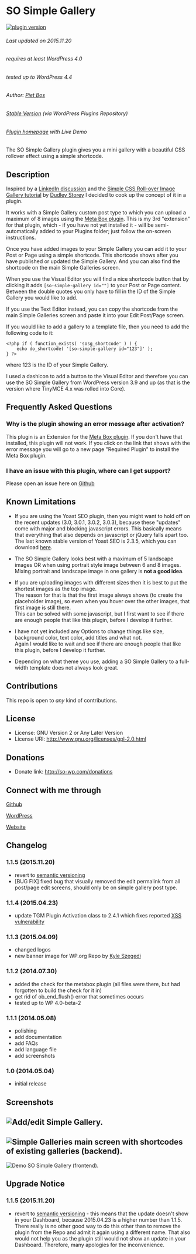 # SO Simple Gallery

[![plugin version](https://img.shields.io/wordpress/plugin/v/so-simple-gallery.svg)](https://wordpress.org/plugins/so-simple-gallery)

###### Last updated on 2015.11.20
###### requires at least WordPress 4.0
###### tested up to WordPress 4.4
###### Author: [Piet Bos](https://github.com/senlin)
###### [Stable Version](http://wordpress.org/plugins/so-simple-gallery) (via WordPress Plugins Repository)
###### [Plugin homepage](http://so-wp.com/?p=115) with Live Demo

The SO Simple Gallery plugin gives you a mini gallery with a beautiful CSS rollover effect using a simple shortcode.

## Description

Inspired by a [LinkedIn discussion](https://www.linkedin.com/groupItem?view=&gid=154024&type=member&item=5867588708181516289) and the [Simple CSS Roll-over Image Gallery tutorial](http://demosthenes.info/blog/58/CSS-and-Images-Simple-Roll-over-Image-Gallery) by [Dudley Storey](http://github.com/dudleystorey) I decided to cook up the concept of it in a plugin.

It works with a Simple Gallery custom post type to which you can upload a maximum of 8 images using the [Meta Box plugin](http://wordpress.org/plugins/meta-box/). This is my 3rd "extension" for that plugin, which - if you have not yet installed it - will be semi-automatically added to your Plugins folder; just follow the on-screen instructions.

Once you have added images to your Simple Gallery you can add it to your Post or Page using a simple shortcode. This shortcode shows after you have published or updated the Simple Gallery. And you can also find the shortcode on the main Simple Galleries screen.

When you use the Visual Editor you will find a nice shortcode button that by clicking it adds `[so-simple-gallery id=""]` to your Post or Page content. Between the double quotes you only have to fill in the ID of the Simple Gallery you would like to add.

If you use the Text Editor instead, you can copy the shortcode from the main Simple Galleries screen and paste it into your Edit Post/Page screen.

If you would like to add a gallery to a template file, then you need to add the following code to it:

```
<?php if ( function_exists( 'sosg_shortcode' ) ) {
	echo do_shortcode( '[so-simple-gallery id="123"]' );
} ?>
```
where 123 is the ID of your Simple Gallery. 

I used a dashicon to add a button to the Visual Editor and therefore you can use the SO Simple Gallery from WordPress version 3.9 and up (as that is the version where TinyMCE 4.x was rolled into Core).

## Frequently Asked Questions

### Why is the plugin showing an error message after activation?

This plugin is an Extension for the [Meta Box plugin](http://wordpress.org/plugins/meta-box/). If you don't have that installed, this plugin will not work. If you click on the link that shows with the error message you will go to a new page "Required Plugin" to install the Meta Box plugin.

### I have an issue with this plugin, where can I get support?

Please open an issue here on [Github](https://github.com/senlin/so-simple-gallery/issues)

## Known Limitations

* If you are using the Yoast SEO plugin, then you might want to hold off on the recent updates (3.0, 3.0.1, 3.0.2, 3.0.3), because these "updates" come with major and blocking javascript errors. This basically means that everything that also depends on javascript or jQuery falls apart too. The last known stable version of Yoast SEO is 2.3.5, which you can download [here](https://downloads.wordpress.org/plugin/wordpress-seo.2.3.5.zip).

* The SO Simple Gallery looks best with a maximum of 5 landscape images OR when using portrait style image between 6 and 8 images.<br />Mixing portrait and landscape image in one gallery is <strong>not a good idea</strong>.

* If you are uploading images with different sizes then it is best to put the shortest images as the top image.<br />The reason for that is that the first image always shows (to create the placeholder image), so even when you hover over the other images, that first image is still there.<br />This can be solved with some javascript, but I first want to see if there are enough people that like this plugin, before I develop it further.

* I have not yet included any Options to change things like size, background color, text color, add titles and what not.<br />Again I would like to wait and see if there are enough people that like this plugin, before I develop it further.

* Depending on what theme you use, adding a SO Simple Gallery to a full-width template does not always look great.

## Contributions

This repo is open to _any_ kind of contributions.

## License

* License: GNU Version 2 or Any Later Version
* License URI: http://www.gnu.org/licenses/gpl-2.0.html

## Donations

* Donate link: http://so-wp.com/donations

## Connect with me through

[Github](https://github.com/senlin) 

[WordPress](http://profiles.wordpress.org/senlin/) 

[Website](http://senlinonline.com)

## Changelog

### 1.1.5 (2015.11.20)

* revert to [semantic versioning](http://semver.org/)
* [BUG FIX] fixed bug that visually removed the edit permalink from all post/page edit screens, should only be on simple gallery post type.

### 1.1.4 (2015.04.23)

* update TGM Plugin Activation class to 2.4.1 which fixes reported [XSS vulnerability](http://wptavern.com/xss-vulnerability-what-to-do-if-you-buy-or-sell-items-on-themeforest-and-codecanyon) 

### 1.1.3 (2015.04.09)

* changed logos
* new banner image for WP.org Repo by [Kyle Szegedi](https://unsplash.com/kyleszegedi)

### 1.1.2 (2014.07.30)

* added the check for the metabox plugin (all files were there, but had forgotten to build the check for it in)
* get rid of ob_end_flush() error that sometimes occurs
* tested up to WP 4.0-beta-2

### 1.1.1 (2014.05.08)

* polishing
* add documentation
* add FAQs
* add language file
* add screenshots

### 1.0 (2014.05.04)

* initial release

## Screenshots

![Add/edit Simple Gallery.](assets/screenshot-1.png "Backend")
---
![Simple Galleries main screen with shortcodes of existing galleries (backend).](assets/screenshot-2.png "Backend")
---
![Demo SO Simple Gallery (frontend).](assets/screenshot-3.png "Output Frontend")

## Upgrade Notice

### 1.1.5 (2015.11.20)

* revert to [semantic versioning](http://semver.org/) - this means that the update doesn't show in your Dashboard, because 2015.04.23 is a higher number than 1.1.5. There really is no other good way to do this other than to remove the plugin from the Repo and admit it again using a different name. That also would not help you as the plugin still would not show an update in your Dashboard. Therefore, many apologies for the inconvenience.
